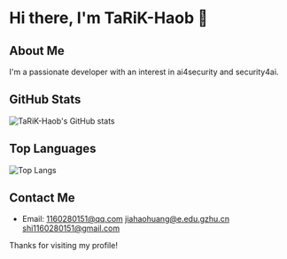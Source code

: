 <!--
**TaRiK-Haob/TaRiK-Haob** is a ✨ _special_ ✨ repository because its `README.md` (this file) appears on your GitHub profile.

Here are some ideas to get you started:

- 🔭 I’m currently working on ...
- 🌱 I’m currently learning ...
- 👯 I’m looking to collaborate on ...
- 🤔 I’m looking for help with ...
- 💬 Ask me about ...
- 📫 How to reach me: ...
- 😄 Pronouns: ...
- ⚡ Fun fact: ...
-->
# Hi there, I'm TaRiK-Haob 👋

## About Me
I'm a passionate developer with an interest in ai4security and security4ai.

## GitHub Stats
![TaRiK-Haob's GitHub stats](https://github-readme-stats.vercel.app/api?username=TaRiK-Haob&show_icons=true&theme=radical)

## Top Languages
![Top Langs](https://github-readme-stats.vercel.app/api/top-langs/?username=TaRiK-Haob&layout=compact&theme=radical)

## Contact Me
- Email: [1160280151@qq.com](mailto:1160280151@qq.com) [jiahaohuang@e.edu.gzhu.cn](mailto:jiahaohuang@e.edu.gzhu.cn) [shi1160280151@gmail.com](mailto:shi1160280151@gmail.com)
<!--
## Projects
Here are some of my projects:


## Skills
- Skill 1
- Skill 2
- Skill 3
-->
Thanks for visiting my profile!
